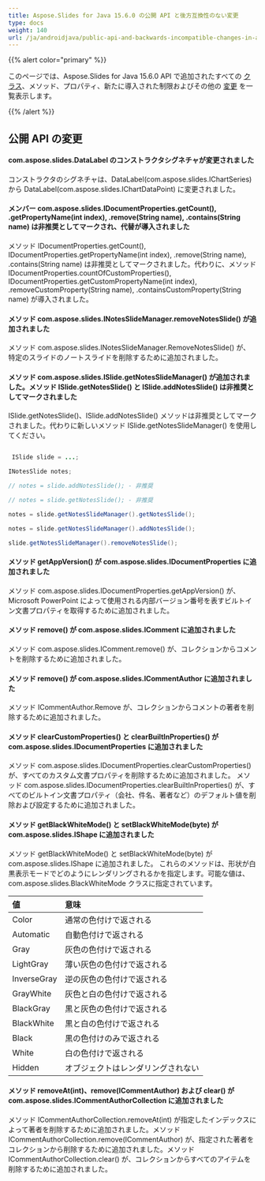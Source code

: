 ```yaml
---
title: Aspose.Slides for Java 15.6.0 の公開 API と後方互換性のない変更
type: docs
weight: 140
url: /ja/androidjava/public-api-and-backwards-incompatible-changes-in-aspose-slides-for-java-15-6-0/
---
```


{{% alert color="primary" %}} 

このページでは、Aspose.Slides for Java 15.6.0 API で追加されたすべての [クラス](/slides/ja/androidjava/public-api-and-backwards-incompatible-changes-in-aspose-slides-for-java-15-6-0/)、メソッド、プロパティ、新たに導入された制限およびその他の [変更](/slides/ja/androidjava/public-api-and-backwards-incompatible-changes-in-aspose-slides-for-java-15-6-0/) を一覧表示します。

{{% /alert %}} 
## **公開 API の変更**
#### **com.aspose.slides.DataLabel のコンストラクタシグネチャが変更されました**
コンストラクタのシグネチャは、DataLabel(com.aspose.slides.IChartSeries) から DataLabel(com.aspose.slides.IChartDataPoint) に変更されました。
#### **メンバー com.aspose.slides.IDocumentProperties.getCount(), .getPropertyName(int index), .remove(String name), .contains(String name) は非推奨としてマークされ、代替が導入されました**
メソッド IDocumentProperties.getCount(), IDocumentProperties.getPropertyName(int index), .remove(String name), .contains(String name) は非推奨としてマークされました。代わりに、メソッド IDocumentProperties.countOfCustomProperties(), IDocumentProperties.getCustomPropertyName(int index), .removeCustomProperty(String name), .containsCustomProperty(String name) が導入されました。
#### **メソッド com.aspose.slides.INotesSlideManager.removeNotesSlide() が追加されました**
メソッド com.aspose.slides.INotesSlideManager.RemoveNotesSlide() が、特定のスライドのノートスライドを削除するために追加されました。
#### **メソッド com.aspose.slides.ISlide.getNotesSlideManager() が追加されました。メソッド ISlide.getNotesSlide() と ISlide.addNotesSlide() は非推奨としてマークされました**
ISlide.getNotesSlide()、ISlide.addNotesSlide() メソッドは非推奨としてマークされました。代わりに新しいメソッド ISlide.getNotesSlideManager() を使用してください。

```java

 ISlide slide = ...;

INotesSlide notes;

// notes = slide.addNotesSlide(); - 非推奨

// notes = slide.getNotesSlide(); - 非推奨

notes = slide.getNotesSlideManager().getNotesSlide();

notes = slide.getNotesSlideManager().addNotesSlide();

slide.getNotesSlideManager().removeNotesSlide();

```
#### **メソッド getAppVersion() が com.aspose.slides.IDocumentProperties に追加されました**
メソッド com.aspose.slides.IDocumentProperties.getAppVersion() が、Microsoft PowerPoint によって使用される内部バージョン番号を表すビルトイン文書プロパティを取得するために追加されました。
#### **メソッド remove() が com.aspose.slides.IComment に追加されました**
メソッド com.aspose.slides.IComment.remove() が、コレクションからコメントを削除するために追加されました。
#### **メソッド remove() が com.aspose.slides.ICommentAuthor に追加されました**
メソッド ICommentAuthor.Remove が、コレクションからコメントの著者を削除するために追加されました。
#### **メソッド clearCustomProperties() と clearBuiltInProperties() が com.aspose.slides.IDocumentProperties に追加されました**
メソッド com.aspose.slides.IDocumentProperties.clearCustomProperties() が、すべてのカスタム文書プロパティを削除するために追加されました。
メソッド com.aspose.slides.IDocumentProperties.clearBuiltInProperties() が、すべてのビルトイン文書プロパティ（会社、件名、著者など）のデフォルト値を削除および設定するために追加されました。
#### **メソッド getBlackWhiteMode() と setBlackWhiteMode(byte) が com.aspose.slides.IShape に追加されました**
メソッド getBlackWhiteMode() と setBlackWhiteMode(byte) が com.aspose.slides.IShape に追加されました。
これらのメソッドは、形状が白黒表示モードでどのようにレンダリングされるかを指定します。可能な値は、com.aspose.slides.BlackWhiteMode クラスに指定されています。

|**値** |**意味** |
| :- | :- |
|Color |通常の色付けで返される |
|Automatic |自動色付けで返される |
|Gray |灰色の色付けで返される |
|LightGray |薄い灰色の色付けで返される |
|InverseGray |逆の灰色の色付けで返される |
|GrayWhite |灰色と白の色付けで返される |
|BlackGray |黒と灰色の色付けで返される |
|BlackWhite |黒と白の色付けで返される |
|Black |黒の色付けのみで返される |
|White |白の色付けで返される |
|Hidden |オブジェクトはレンダリングされない |
#### **メソッド removeAt(int)、remove(ICommentAuthor) および clear() が com.aspose.slides.ICommentAuthorCollection に追加されました**
メソッド ICommentAuthorCollection.removeAt(int) が指定したインデックスによって著者を削除するために追加されました。メソッド ICommentAuthorCollection.remove(ICommentAuthor) が、指定された著者をコレクションから削除するために追加されました。メソッド ICommentAuthorCollection.clear() が、コレクションからすべてのアイテムを削除するために追加されました。